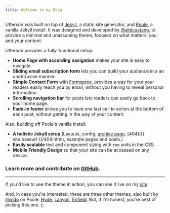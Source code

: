 ```yaml
---
title: Welcome to my Blog
---
```


Utterson was built on top of [Jekyll](http://jekyllrb.com), a static site generator, and  [Poole](https://github.com/poole/poole), a vanilla Jekyll install. It was designed and developed by [@alidcastano](https://twitter.com/alidcastano), to provide a minimal and unassuming theme, focused on what matters: you and your content.

Utterson provides a fully-functional setup:

* **Home Page with according navigation** makes your site is easy to navigate.
* **Sliding email subscription form** lets you can build your audience in a an unobtrusive manner. 
* **Simple Contact Form** with [Formspree](http://www.formspree.io/), provides a way for your your readers easily reach you by email, without you having to reveal personal information. 
* **Scrolling navigation bar** for posts lets readers can easily go back to your home page. 
* **Fade-in footer** allows you to have one last call to action at the bottom of each post, without getting in the way of your content. 

Also, building off Poole's vanilla install:

* **A holistic Jekyll setup** (Layouts, config, [archive page](/archive), [404]({{ site.baseurl }}/404.html), example pages and posts.)
* **Easily scalable** text and component sizing with `rem` units in the CSS.
* **Mobile Friendly Design** so that your site can be accessed on any device.

### Learn more and contribute on [GitHub](http://utterson.alidcastano.com/).

---

If you'd like to see the theme in action, you can see it live on my [site](http://alidcastano.com/).

And, in case you're interested, these are three other themes, also built by [@mdo](https://twitter.com/mdo) on Poole: [Hyde](http://hyde.getpoole.com), [Lanyon](http://lanyon.getpoole.com), [Enfield](http://enfield.getpoole.com). But, if I'm honest, you're best of picking this one. (;
